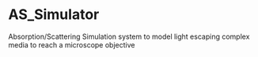 # AS_Simulator
Absorption/Scattering Simulation system to model light escaping complex media to reach a microscope objective
